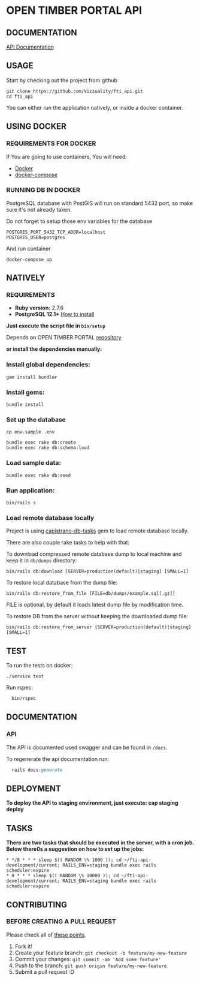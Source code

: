 # OPEN TIMBER PORTAL API #

## DOCUMENTATION ##

[API Documentation](https://fti-api-documentation.herokuapp.com)

## USAGE ##

  Start by checking out the project from github

```
git clone https://github.com/Vizzuality/fti_api.git
cd fti_api
```

  You can either run the application natively, or inside a docker container.

## USING DOCKER ##

### REQUIREMENTS FOR DOCKER ###

  If You are going to use containers, You will need:

- [Docker](https://www.docker.com/)
- [docker-compose](https://docs.docker.com/compose/)

### RUNNING DB IN DOCKER ###

PostgreSQL database with PostGIS will run on standard 5432 port, so make sure it's not already taken.

Do not forget to setup those env variables for the database

```
POSTGRES_PORT_5432_TCP_ADDR=localhost
POSTGRES_USER=postgres
```

And run container

```
docker-compose up
```

## NATIVELY ##

### REQUIREMENTS ###

  - **Ruby version:** 2.7.6
  - **PostgreSQL 12.1+** [How to install](http://exponential.io/blog/2015/02/21/install-postgresql-on-mac-os-x-via-brew/)

**Just execute the script file in `bin/setup`**

  Depends on OPEN TIMBER PORTAL [repository](https://github.com/Vizzuality/fti_api)

**or install the dependencies manually:**

### Install global dependencies: ###

    gem install bundler

### Install gems: ###

    bundle install

### Set up the database ###

    cp env.sample .env

    bundle exec rake db:create
    bundle exec rake db:schema:load

### Load sample data: ###

    bundle exec rake db:seed

### Run application: ###

    bin/rails s

### Load remote database locally

Project is using [capistrano-db-tasks](https://github.com/sgruhier/capistrano-db-tasks) gem to load remote database locally.

There are also couple rake tasks to help with that:

To download compressed remote database dump to local machine and keep it in `db/dumps` directory:

```
bin/rails db:download [SERVER=production(default)|staging] [SMALL=1]
```

To restore local database from the dump file:

```
bin/rails db:restore_from_file [FILE=db/dumps/example.sql[.gz]]
```
FILE is optional, by default it loads latest dump file by modification time.

To restore DB from the server without keeping the downloaded dump file:

```
bin/rails db:restore_from_server [SERVER=production(default)|staging] [SMALL=1]
```

## TEST ##

  To run the tests on docker:

```
./service test
```

  Run rspec:

```ruby
  bin/rspec
```

## DOCUMENTATION ##

### API ###

The API is documented used swagger and can be found in `/docs`.

To regenerate the api documentation run:

```ruby
  rails docs:generate
```

## DEPLOYMENT ##

**To deploy the API to staging environment, just execute: cap staging deploy**

## TASKS ##

**There are two tasks that should be executed in the server, with a cron job. Below there0s a suggestion on how to set up the jobs:**

```
* */8 * * * sleep $(( RANDOM \% 1000 )); cd ~/fti-api-development/current; RAILS_ENV=staging bundle exec rails scheduler:expire
* 0 * * * sleep $(( RANDOM \% 10000 )); cd ~/fti-api-development/current; RAILS_ENV=staging bundle exec rails scheduler:expire

```

## CONTRIBUTING ##

### BEFORE CREATING A PULL REQUEST ###

Please check all of [these points](https://github.com/Vizzuality/fti_api/blob/master/CONTRIBUTING.md).

1. Fork it!
2. Create your feature branch: `git checkout -b feature/my-new-feature`
3. Commit your changes: `git commit -am 'Add some feature'`
4. Push to the branch: `git push origin feature/my-new-feature`
5. Submit a pull request :D
